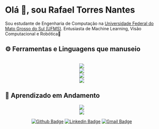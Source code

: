 # Olá 👋, sou Rafael Torres Nantes

Sou estudante de Engenharia de Computação na [Universidade Federal do Mato Grosso do Sul (UFMS)](https://www.ufms.br/). 
Entusiasta de Machine Learning, Visão Computacional e Robótica🤖

## ⚙️ Ferramentas e Linguagens que manuseio
<br>
<div align="center">
  <a href="https://skillicons.dev">
    <img src="https://skillicons.dev/icons?i=python,c,cpp" /> <br/>
    <img src="https://skillicons.dev/icons?i=java,js,postgresql" /> <br/>
    <img src="https://skillicons.dev/icons?i=arduino,ubuntu,ros"/> <br/>
    <img src="https://skillicons.dev/icons?i=bash,git,github,vscode"/> <br/>
  </a>
</div>  

## 🚧 Aprendizado em Andamento
<div align="center">
  <a href="https://skillicons.dev">
    <img src="https://skillicons.dev/icons?i=aws,docker,figma" /> <br/>
    <img src="https://skillicons.dev/icons?i=css,html,nodejs" /> <br/>
  </a>
</div> 

<div align="center">
  
  [![Github Badge](http://img.shields.io/badge/-Github-black?style=for-the-badge&logo=github&link=https://github.com/rafael-torres-nantes/)](https://github.com/rafael-torres-nantes) 
  [![Linkedin Badge](https://img.shields.io/badge/-LinkedIn-blue?style=for-the-badge&logo=Linkedin&logoColor=white&link=https://www.linkedin.com/in/rafael-torres-nantes-6437402b9/)](https://www.linkedin.com/in/rafael-torres-nantes-6437402b9/)
  [![Gmail Badge](https://img.shields.io/badge/-Gmail-d14836?style=for-the-badge&logo=Gmail&logoColor=white&link=mailto:va014863@gmail.com)](mailto:rafatorresnantes.@gmail.com)

</div>  
